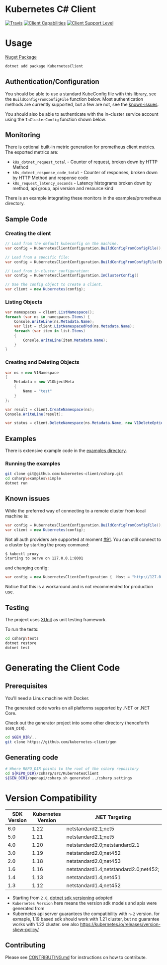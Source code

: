 # Kubernetes C# Client
[![Travis](https://img.shields.io/travis/kubernetes-client/csharp.svg)](https://travis-ci.org/kubernetes-client/csharp)
[![Client Capabilities](https://img.shields.io/badge/Kubernetes%20client-Silver-blue.svg?style=flat&colorB=C0C0C0&colorA=306CE8)](http://bit.ly/kubernetes-client-capabilities-badge)
[![Client Support Level](https://img.shields.io/badge/kubernetes%20client-beta-green.svg?style=flat&colorA=306CE8)](http://bit.ly/kubernetes-client-support-badge)

# Usage
[Nuget Package](https://www.nuget.org/packages/KubernetesClient/)

```sh
dotnet add package KubernetesClient
```

## Authentication/Configuration
You should be able to use a standard KubeConfig file with this library,
see the `BuildConfigFromConfigFile` function below. Most authentication
methods are currently supported, but a few are not, see the 
[known-issues](https://github.com/kubernetes-client/csharp#known-issues).

You should also be able to authenticate with the in-cluster service
account using the `InClusterConfig` function shown below.

## Monitoring
There is optional built-in metric generation for prometheus client metrics.
The exported metrics are:

* `k8s_dotnet_request_total` - Counter of request, broken down by HTTP Method
* `k8s_dotnet_response_code_total` - Counter of responses, broken down by HTTP Method and response code
* `k8s_request_latency_seconds` - Latency histograms broken down by method, api group, api version and resource kind

There is an example integrating these monitors in the examples/prometheus directory.

## Sample Code

### Creating the client
```c#
// Load from the default kubeconfig on the machine.
var config = KubernetesClientConfiguration.BuildConfigFromConfigFile();

// Load from a specific file:
var config = KubernetesClientConfiguration.BuildConfigFromConfigFile(Environment.GetEnvironmentVariable("KUBECONFIG"));

// Load from in-cluster configuration:
var config = KubernetesClientConfiguration.InClusterConfig()

// Use the config object to create a client.
var client = new Kubernetes(config);
```

### Listing Objects
```c#
var namespaces = client.ListNamespace();
foreach (var ns in namespaces.Items) {
    Console.WriteLine(ns.Metadata.Name);
    var list = client.ListNamespacedPod(ns.Metadata.Name);
    foreach (var item in list.Items)
    {
        Console.WriteLine(item.Metadata.Name);
    }
}
```

### Creating and Deleting Objects
```c#
var ns = new V1Namespace
{
    Metadata = new V1ObjectMeta
    {
        Name = "test"
    }
};

var result = client.CreateNamespace(ns);
Console.WriteLine(result);

var status = client.DeleteNamespace(ns.Metadata.Name, new V1DeleteOptions());
```

## Examples

There is extensive example code in the [examples directory](https://github.com/kubernetes-client/csharp/tree/master/examples).

### Running the examples

```bash
git clone git@github.com:kubernetes-client/csharp.git
cd csharp\examples\simple
dotnet run
```

## Known issues

While the preferred way of connecting to a remote cluster from local machine is:

```c#
var config = KubernetesClientConfiguration.BuildConfigFromConfigFile();
var client = new Kubernetes(config);
```

Not all auth providers are supported at moment [#91](https://github.com/kubernetes-client/csharp/issues/91#issuecomment-362920478). You can still connect to a cluster by starting the proxy command:

```bash
$ kubectl proxy
Starting to serve on 127.0.0.1:8001
```

and changing config:

```c#
var config = new KubernetesClientConfiguration {  Host = "http://127.0.0.1:8001" };
```

Notice that this is a workaround and is not recommended for production use.

## Testing

The project uses [XUnit](https://xunit.github.io) as unit testing framework.

To run the tests:

```bash
cd csharp\tests
dotnet restore
dotnet test
```

# Generating the Client Code

## Prerequisites

You'll need a Linux machine with Docker.

The generated code works on all platforms supported by .NET or .NET Core.

Check out the generator project into some other directory
(henceforth `$GEN_DIR`).

```bash
cd $GEN_DIR/..
git clone https://github.com/kubernetes-client/gen
```

## Generating code

```bash
# Where REPO_DIR points to the root of the csharp repository
cd ${REPO_DIR}/csharp/src/KubernetesClient
${GEN_DIR}/openapi/csharp.sh generated ../csharp.settings
```

# Version Compatibility 

| SDK Version | Kubernetes Version | .NET Targeting                        |
|-------------|--------------------|---------------------------------------|
| 6.0         | 1.22               | netstandard2.1;net5                   |
| 5.0         | 1.21               | netstandard2.1;net5                   |
| 4.0         | 1.20               | netstandard2.0;netstandard2.1         |
| 3.0         | 1.19               | netstandard2.0;net452                 |
| 2.0         | 1.18               | netstandard2.0;net453                 |
| 1.6         | 1.16               | netstandard1.4;netstandard2.0;net452; |
| 1.4         | 1.13               | netstandard1.4;net451                 |
| 1.3         | 1.12               | netstandard1.4;net452                 |

 * Starting from `2.0`, [dotnet sdk versioning](https://github.com/kubernetes-client/csharp/issues/400) adopted
 * `Kubernetes Version` here means the version sdk models and apis were generated from
 * Kubernetes api server guarantees the compatibility with `n-2` version. for exmaple, 1.19 based sdk should work with 1.21 cluster, but no guarantee works with 1.22 cluster. see also <https://kubernetes.io/releases/version-skew-policy/>


## Contributing

Please see [CONTRIBUTING.md](CONTRIBUTING.md) for instructions on how to contribute.
